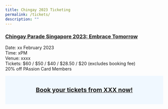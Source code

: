 ```yaml
---
title: Chingay 2023 Ticketing
permalink: /tickets/
description: ""
---
```

<h3><u><b>Chingay Parade Singapore 2023: Embrace Tomorrow</b></u></h3>

<p>Date: xx February 2023 <br>
Time: xPM <br>
Venue: xxxx <br>
Tickets: $60 / $50 / $40 / $28.50 / $20 (excludes booking fee) <br>
20% off PAssion Card Members</p>

<div style="background-color:hsla(208, 100%, 97%, 1); padding:.5rem; text-align:Center; line-height: 1.3em; font-size:1.2rem"><a href="https://www.sistic.com.sg" target="_blank"><br><b>Book your tickets from XXX now!</b></a><br><br></div>